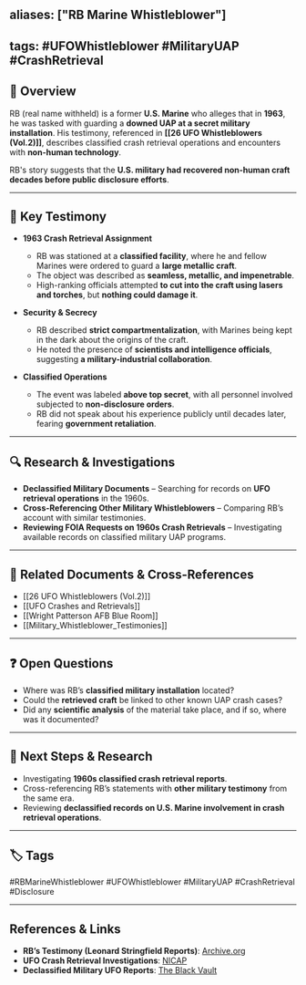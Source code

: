 ## aliases: ["RB Marine Whistleblower"]

## tags: #UFOWhistleblower #MilitaryUAP #CrashRetrieval

## 📌 Overview

RB (real name withheld) is a former **U.S. Marine** who alleges that in **1963**, he was tasked with guarding a **downed UAP at a secret military installation**. His testimony, referenced in **[[26 UFO Whistleblowers (Vol.2)]]**, describes classified crash retrieval operations and encounters with **non-human technology**.

RB's story suggests that the **U.S. military had recovered non-human craft decades before public disclosure efforts**.

---

## 📝 Key Testimony

- **1963 Crash Retrieval Assignment**
    
    - RB was stationed at a **classified facility**, where he and fellow Marines were ordered to guard a **large metallic craft**.
    - The object was described as **seamless, metallic, and impenetrable**.
    - High-ranking officials attempted **to cut into the craft using lasers and torches**, but **nothing could damage it**.
- **Security & Secrecy**
    
    - RB described **strict compartmentalization**, with Marines being kept in the dark about the origins of the craft.
    - He noted the presence of **scientists and intelligence officials**, suggesting **a military-industrial collaboration**.
- **Classified Operations**
    
    - The event was labeled **above top secret**, with all personnel involved subjected to **non-disclosure orders**.
    - RB did not speak about his experience publicly until decades later, fearing **government retaliation**.

---

## 🔍 Research & Investigations

- **Declassified Military Documents** – Searching for records on **UFO retrieval operations** in the 1960s.
- **Cross-Referencing Other Military Whistleblowers** – Comparing RB’s account with similar testimonies.
- **Reviewing FOIA Requests on 1960s Crash Retrievals** – Investigating available records on classified military UAP programs.

---

## 🔗 Related Documents & Cross-References

- [[26 UFO Whistleblowers (Vol.2)]]
- [[UFO Crashes and Retrievals]]
- [[Wright Patterson AFB Blue Room]]
- [[Military_Whistleblower_Testimonies]]

---

## ❓ Open Questions

- Where was RB’s **classified military installation** located?
- Could the **retrieved craft** be linked to other known UAP crash cases?
- Did any **scientific analysis** of the material take place, and if so, where was it documented?

---

## 🔮 Next Steps & Research

- Investigating **1960s classified crash retrieval reports**.
- Cross-referencing RB’s statements with **other military testimony** from the same era.
- Reviewing **declassified records on U.S. Marine involvement in crash retrieval operations**.

---

## 🏷️ Tags

#RBMarineWhistleblower #UFOWhistleblower #MilitaryUAP #CrashRetrieval #Disclosure

---

## **References & Links**

- **RB’s Testimony (Leonard Stringfield Reports)**: [Archive.org](https://archive.org/details/stringfield_Retrievals_Report_6_inner_sanctum_LQ)
- **UFO Crash Retrieval Investigations**: [NICAP](http://www.nicap.org/crashes.htm)
- **Declassified Military UFO Reports**: [The Black Vault](https://www.theblackvault.com/documentarchive/government-ufo-documents/)